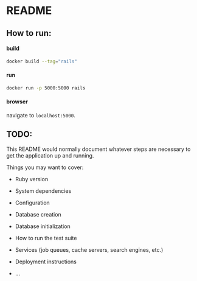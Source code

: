 # README

## How to run:

#### build

```sh
docker build --tag="rails"
```

#### run

```sh
docker run -p 5000:5000 rails
```

#### browser

navigate to `localhost:5000`.

## TODO:

This README would normally document whatever steps are necessary to get the
application up and running.

Things you may want to cover:

- Ruby version

- System dependencies

- Configuration

- Database creation

- Database initialization

- How to run the test suite

- Services (job queues, cache servers, search engines, etc.)

- Deployment instructions

- ...
